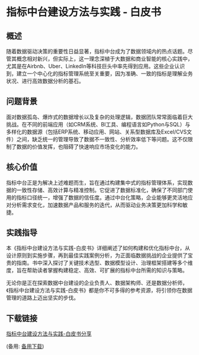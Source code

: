 # 指标中台建设方法与实践 - 白皮书

## 概述

随着数据驱动决策的重要性日益显著，指标中台成为了数据领域内的热点话题。尽管其概念相对新兴，但实际上，这一理念深植于大数据和商业智能的核心实践中，尤其是在Airbnb、Uber、LinkedIn等科技巨头中率先得到应用。这些企业认识到，建立一个中心化的指标管理系统至关重要，因为准确、一致的指标是理解业务状况、进行高效数据分析的基石。

## 问题背景

面对数据孤岛、爆炸式的数据增长以及复杂的处理逻辑，数据团队常常面临着巨大挑战。在不同的前端应用（如CRM系统、BI工具、编程语言如Python与SQL）与多样化的数据源（包括ERP系统、移动应用、网站、关系型数据库及Excel/CVS文件）之间，缺乏统一的管理导致了数据不一致性、分析效率低下等问题。这不仅限制了数据的价值发挥，也阻碍了快速响应市场变化的能力。

## 核心价值

指标中台正是为解决上述难题而生，旨在通过构建集中式的指标管理体系，实现数据的一致性存储、高效计算与精准控制。它促进了数据标准化，确保了不同部门使用的指标口径统一，增强了数据的信任度。通过中台化策略，企业能够更灵活地应对分析需求变化，加速数据产品和服务的迭代，从而驱动业务决策更加科学和敏捷。

## 实践指导

本《指标中台建设方法与实践-白皮书》详细阐述了如何构建和优化指标中台，从设计原则到实施步骤，再到最佳实践案例分析，为正面临数据挑战的企业提供了宝贵的指南。书中深入探讨了关键技术选型、数据模型设计、治理框架搭建等多个维度，旨在帮助读者掌握构建稳定、高效、可扩展的指标中台所需的知识与策略。

无论你是正在探索数据中台建设的企业负责人、数据架构师、还是数据分析师，《指标中台建设方法与实践-白皮书》都是你不可多得的参考资源，将引领你在数据管理的道路上迈出坚实的步伐。

## 下载链接
[指标中台建设方法与实践-白皮书分享](https://pan.quark.cn/s/9bc96913ab92) 

(备用: [备用下载](https://pan.baidu.com/s/1CSMSknNANXDnuIPXraq5PQ?pwd=1234))
